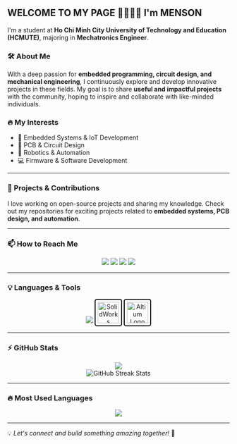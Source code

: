## WELCOME TO MY PAGE 👋👋👋👋 I'm MENSON
I'm a student at **Ho Chi Minh City University of Technology and Education (HCMUTE)**, majoring in **Mechatronics Engineer**.

### 🛠️ About Me
With a deep passion for **embedded programming, circuit design, and mechanical engineering**, I continuously explore and develop innovative projects in these fields. My goal is to share **useful and impactful projects** with the community, hoping to inspire and collaborate with like-minded individuals.

### 🔥 My Interests
- 🚀 Embedded Systems & IoT Development  
- 🔧 PCB & Circuit Design  
- 🤖 Robotics & Automation  
- 💻 Firmware & Software Development  

---

### 📌 Projects & Contributions
I love working on open-source projects and sharing my knowledge. Check out my repositories for exciting projects related to **embedded systems, PCB design, and automation**.

---

### 📫 How to Reach Me
<p align="center">
  <a href="https://mail.google.com/mail/?view=cm&fs=1&to=facekero@gmail.com" target="_blank"><img src="https://img.shields.io/badge/Gmail-D14836?style=for-the-badge&logo=gmail&logoColor=white"></a>
  <a href="https://www.tiktok.com/@hung_nguyen_iot"><img src="https://img.shields.io/badge/TikTok-000000?style=for-the-badge&logo=tiktok&logoColor=white"></a>
  <a href="https://www.youtube.com/@HungNguyen-IoT"><img src="https://img.shields.io/badge/YouTube-FF0000?style=for-the-badge&logo=youtube&logoColor=white"></a>
  <a href="https://www.facebook.com/nvhung1609/"><img src="https://img.shields.io/badge/Facebook-1877F2?style=for-the-badge&logo=facebook&logoColor=white"></a>
</p>

---

### 💡 Languages & Tools
<p align="center">
  <img src="https://skillicons.dev/icons?i=c,cpp,python,arduino,raspberrypi,linux,vscode,git,github" />
  <img src="https://img.icons8.com/color/96/solidworks.png" alt="SolidWorks Logo" width="48" height="48" style="border: 2px solid #000; border-radius: 5px; padding: 5px;"/>
  <img src="https://i.imgur.com/uZ3hrR7.png" alt="Altium Logo" width="48" height="48" style="border: 2px solid #000; border-radius: 5px; padding: 5px;"/>
</p>

</p>

---

### ⚡ GitHub Stats
<p align="center">
  <img src="https://github-readme-stats.vercel.app/api?username=nvhung1609&show_icons=true&theme=radical" />
  <br>
  <img src="https://github-readme-streak-stats.herokuapp.com/?user=nvhung1609&theme=radical" alt="GitHub Streak Stats" />
</p>

---

### 🔥 Most Used Languages
<p align="center">
  <img src="https://github-readme-stats.vercel.app/api/top-langs/?username=nvhung1609&layout=compact&theme=radical" />
</p>


---

💡 *Let's connect and build something amazing together!* 🚀
